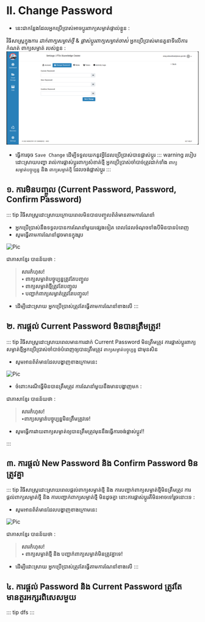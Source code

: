 # II. Change Password

- នេះជាកន្លែងដែលអ្នកប្រើប្រាស់អាចប្តូរពាក្យសម្ងាត់ផ្ទាល់ខ្លួន :

វិធីសាស្ត្រក្នុងការ *ដាក់ពាក្យសម្ងាត់ថ្មី* & *ផ្លាស់ប្តូរពាក្យសម្ងាត់ចាស់់*
អ្នកប្រើប្រាស់មានតួនាទីលើការកំណត់ ពាក្យសម្ងាត់ របស់ខ្លួន :
![Pic ](./pictures/ChangePassword/InformationOfChangepasswordPage.png)
- ធ្វើការចុច `Save Change` ដើម្បីទទួលយកនូវអ្វីដែលប្រើប្រាស់បានផ្លាស់ប្តូរ
::: warning របៀបដោះស្រាយបញ្ហា
រាល់ការផ្លាស់ប្តូរពាក្យសំខាត់ថ្មី អ្នកប្រើប្រាស់ចាំបាច់ត្រូវដាក់ទាំំង `ពាក្យសម្ងាត់បច្ចុប្បន្ន` និង `ពាក្យសម្ងាត់ថ្មី` ដែលចង់ផ្លាស់ប្តូរ
:::

## ១. ការមិនបញ្ចូល (Current Password, Password, Confirm Password)
::: tip វិធីសាស្ត្រដោះស្រាយក្រោយពេលមិនបានបញ្ចូលព័ត៌មានតាមការណែនាំ
- អ្នកប្រើប្រាស់នឹងទទួលបានការណែនាំមួយផ្សេងទៀត ពេលដែលចំណុចទាំងបីមិនបានបំពេញ
- សូមធ្វើតាមការណែនាំដូចមានក្នុងរូប

![Pic ]()

ជាភាសាខ្មែរ បានន័យថា :
>**សារកំហុស!**<br>
**• ពាក្យសម្ងាត់បច្ចុប្បន្នត្រូវតែបញ្ចូល** <br>
**• ពាក្យសម្ងាត់ថ្មីត្រូវតែបញ្ចូល** <br>
**• បញ្ជាក់ពាក្យសម្ងាត់ត្រូវតែបញ្ចូល!**<br>

- ដើម្បីដោះស្រាយ អ្នកប្រើប្រាស់ត្រូវតែធ្វើតាមការណែនាំខាងលើ
:::
## ២. ការផ្តល់ Current Password មិនបានត្រឹមត្រូវ!

::: tip វិធីសាស្ត្រដោះស្រាយពេលមានការដាក់ Current Password មិនត្រឹមត្រូវ
ការផ្លាស់ប្តូរពាក្យសម្ងាត់ថ្មីអ្នកប្រើប្រាស់ចាំបាច់បំពេញឲ្យបានត្រឹមត្រូវ `ពាក្យសម្ងាត់បច្ចុប្បន្ន` ជាមុនសិន
- សូមអានព័ត៌មានដែលបង្ហាញខាងក្រោមនេះ

![Pic ]()

- ចំពោះករណីធ្វើមិនបានត្រឹមត្រូវ ការណែនាំមួយនឹងមានបង្ហាញមក :

ជាភាសាខ្មែរ បានន័យថា :
>**សារកំហុស!**<br>
**•​ ពាក្យសម្ងាត់បច្ចុប្បន្នមិនត្រឹមត្រូវទេ!**
- សូមធ្វើការវាយពាក្យសម្ងាត់ឲ្យបានត្រឹមត្រូវមុននឹងធ្វើការចង់ផ្លាស់ប្តូរ!!

:::

## ៣. ការផ្តល់ New Password និង Confirm Password មិនត្រូវគ្នា
::: tip វិធីសាស្ត្រដោះស្រាយពេលផ្តល់ពាក្យសម្ងាត់ថ្មី និង ការបញ្ជាក់ពាក្យសម្ងាត់ថ្មីមិនត្រឹមត្រូវ
ការផ្តល់ពាក្យសម្ងាត់ថ្មី និង​ ការបញ្ជាក់ពាក្យសម្ងាត់ថ្មី មិនដូចគ្នា នោះការផ្លាស់ប្តូរគឺមិនអាចទៅរួចនោះទេ :
- សូមអានព័ត៌មានដែលបង្ហាញខាងក្រោមនេះ

![Pic ]()

ជាភាសាខ្មែរ បានន័យថា : 
>**សារកំហុស!**<br>
**•​ ពាក្យសម្ងាត់ថ្មី និង បញ្ជាក់ពាក្យសម្ងាត់មិនត្រូវគ្នាទេ!**
- ដើម្បីដោះស្រាយ អ្នកប្រើប្រាស់ត្រូវតែធ្វើតាមការណែនាំខាងលើ
:::

## ៤. ការផ្តល់ Password និង Current Password ត្រូវតែមានតួរអក្សរពិសេសមួយ
::: tip dfs
:::